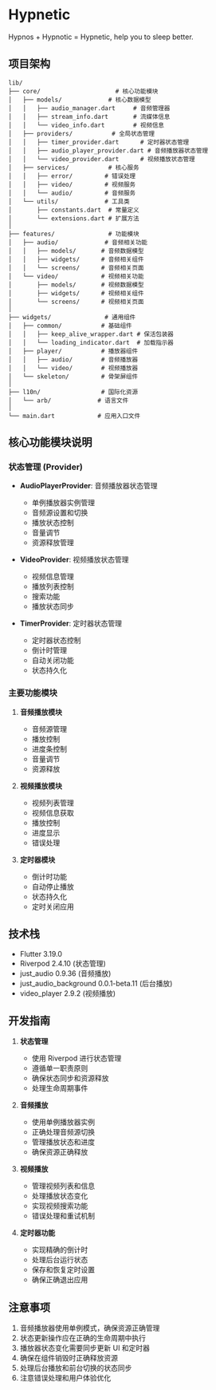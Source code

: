 # Hypnetic

Hypnos + Hypnotic = Hypnetic, help you to sleep better.

## 项目架构

```
lib/
├── core/                     # 核心功能模块
│   ├── models/             # 核心数据模型
│   │   ├── audio_manager.dart     # 音频管理器
│   │   ├── stream_info.dart       # 流媒体信息
│   │   └── video_info.dart        # 视频信息
│   ├── providers/           # 全局状态管理
│   │   ├── timer_provider.dart      # 定时器状态管理
│   │   ├── audio_player_provider.dart # 音频播放器状态管理
│   │   └── video_provider.dart      # 视频播放状态管理
│   ├── services/           # 核心服务
│   │   ├── error/         # 错误处理
│   │   ├── video/         # 视频服务
│   │   └── audio/         # 音频服务
│   └── utils/             # 工具类
│       ├── constants.dart  # 常量定义
│       └── extensions.dart # 扩展方法
│
├── features/               # 功能模块
│   ├── audio/             # 音频相关功能
│   │   ├── models/       # 音频数据模型
│   │   ├── widgets/      # 音频相关组件
│   │   └── screens/      # 音频相关页面
│   └── video/            # 视频相关功能
│       ├── models/       # 视频数据模型
│       ├── widgets/      # 视频相关组件
│       └── screens/      # 视频相关页面
│
├── widgets/               # 通用组件
│   ├── common/           # 基础组件
│   │   ├── keep_alive_wrapper.dart # 保活包装器
│   │   └── loading_indicator.dart  # 加载指示器
│   ├── player/           # 播放器组件
│   │   ├── audio/        # 音频播放器
│   │   └── video/        # 视频播放器
│   └── skeleton/         # 骨架屏组件
│
├── l10n/                 # 国际化资源
│   └── arb/             # 语言文件
│
└── main.dart            # 应用入口文件
```

## 核心功能模块说明

### 状态管理 (Provider)

- **AudioPlayerProvider**: 音频播放器状态管理
  - 单例播放器实例管理
  - 音频源设置和切换
  - 播放状态控制
  - 音量调节
  - 资源释放管理

- **VideoProvider**: 视频播放状态管理
  - 视频信息管理
  - 播放列表控制
  - 搜索功能
  - 播放状态同步

- **TimerProvider**: 定时器状态管理
  - 定时器状态控制
  - 倒计时管理
  - 自动关闭功能
  - 状态持久化

### 主要功能模块

1. **音频播放模块**
   - 音频源管理
   - 播放控制
   - 进度条控制
   - 音量调节
   - 资源释放

2. **视频播放模块**
   - 视频列表管理
   - 视频信息获取
   - 播放控制
   - 进度显示
   - 错误处理

3. **定时器模块**
   - 倒计时功能
   - 自动停止播放
   - 状态持久化
   - 定时关闭应用

## 技术栈

- Flutter 3.19.0
- Riverpod 2.4.10 (状态管理)
- just_audio 0.9.36 (音频播放)
- just_audio_background 0.0.1-beta.11 (后台播放)
- video_player 2.9.2 (视频播放)

## 开发指南

1. **状态管理**
   - 使用 Riverpod 进行状态管理
   - 遵循单一职责原则
   - 确保状态同步和资源释放
   - 处理生命周期事件

2. **音频播放**
   - 使用单例播放器实例
   - 正确处理音频源切换
   - 管理播放状态和进度
   - 确保资源正确释放

3. **视频播放**
   - 管理视频列表和信息
   - 处理播放状态变化
   - 实现视频搜索功能
   - 错误处理和重试机制

4. **定时器功能**
   - 实现精确的倒计时
   - 处理后台运行状态
   - 保存和恢复定时设置
   - 确保正确退出应用

## 注意事项

1. 音频播放器使用单例模式，确保资源正确管理
2. 状态更新操作应在正确的生命周期中执行
3. 播放器状态变化需要同步更新 UI 和定时器
4. 确保在组件销毁时正确释放资源
5. 处理后台播放和前台切换的状态同步
6. 注意错误处理和用户体验优化


